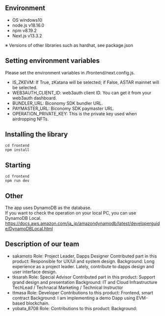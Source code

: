 ## Environment
- OS windows10
- node.js v18.16.0
- npm v8.19.2
- Next.js v13.3.2

※ Versions of other libraries such as hardhat, see package.json


## Setting environment variables
Please set the environment variables in /frontend/next.config.js.

- IS_ZKEVM: If True, zKatana will be selected; if False, ASTAR mainnet will be selected.
- WEB3AUTH_CLIENT_ID: web3auth client ID. You can get it from your web3auth dashboard.
- BUNDLER_URL: Biconomy SDK bundler URL.
- PAYMASTER_URL: Biconomy SDK paymaster URL.
- OPERATION_PRIVATE_KEY: This is the private key used when airdropping NFTs.

## Installing the library
```
cd frontend
npm install
```

## Starting
```
cd frontend
npm run dev
```

## Other
The app uses DynamoDB as the database.<br>
If you want to check the operation on your local PC, you can use DynamoDB Local.<br>
https://docs.aws.amazon.com/ja_jp/amazondynamodb/latest/developerguide/DynamoDBLocal.html


## Description of our team 
- sakamoto
Role: Project Leader, Dapps Designer
Contributed part in this product: Responsible for UX/UI and system design.
Background: Long experience as a project leader. Lately, contribute to dapps design and user interface design.
- tksarah
Role: Special Advisor
Contributed part in this product: Support grand design and presentation 
Background: IT and Cloud Infrastructure TechLead / Technacal Marketing / Technical Instructor 
- ttmasa
Role: Developer
Contributions to this product: Frontend, smart contract
Background: I am implementing a demo Dapp using EVM-based blockchain.
- yobata_8708
Role:
Contributions to this product:
Background:
